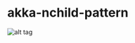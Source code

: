 # akka-nchild-pattern

![alt tag](https://travis-ci.org/andrewbuttigieg/akka-nchild-pattern.svg?branch=master)
